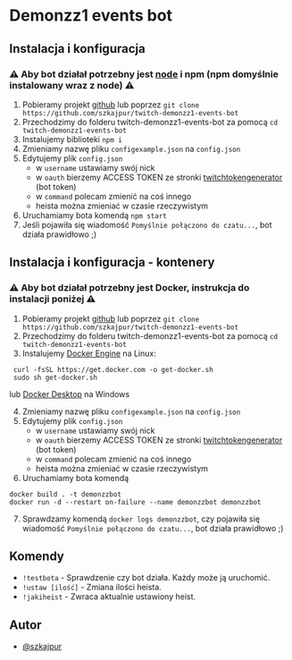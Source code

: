 # Demonzz1 events bot

## Instalacja i konfiguracja

### ⚠️ Aby bot działał potrzebny jest [node](https://nodejs.org/en/download) i npm (npm domyślnie instalowany wraz z node) ⚠️

1. Pobieramy projekt [github](https://github.com/szkajpur/twitch-demonzz1-events-bot/archive/master.zip) lub poprzez `git clone https://github.com/szkajpur/twitch-demonzz1-events-bot`
2. Przechodzimy do folderu twitch-demonzz1-events-bot za pomocą `cd twitch-demonzz1-events-bot`
3. Instalujemy biblioteki `npm i`
4. Zmieniamy nazwę pliku `configexample.json` na `config.json`
5. Edytujemy plik `config.json`
   - w `username` ustawiamy swój nick
   - w `oauth` bierzemy ACCESS TOKEN ze stronki [twitchtokengenerator](https://twitchtokengenerator.com/) (bot token)
   - w `command` polecam zmienić na coś innego
   - heista można zmieniać w czasie rzeczywistym
6. Uruchamiamy bota komendą `npm start`
7. Jeśli pojawiła się wiadomość `Pomyślnie połączono do czatu...`, bot działa prawidłowo ;)

## Instalacja i konfiguracja - kontenery

### ⚠️ Aby bot działał potrzebny jest Docker, instrukcja do instalacji poniżej ⚠️

1. Pobieramy projekt [github](https://github.com/szkajpur/twitch-demonzz1-events-bot/archive/master.zip) lub poprzez `git clone https://github.com/szkajpur/twitch-demonzz1-events-bot`
2. Przechodzimy do folderu twitch-demonzz1-events-bot za pomocą `cd twitch-demonzz1-events-bot`
3. Instalujemy [Docker Engine](https://docs.docker.com/engine/install/ubuntu/) na Linux:
```
 curl -fsSL https://get.docker.com -o get-docker.sh
 sudo sh get-docker.sh
```
lub [Docker Desktop](https://docs.docker.com/desktop/install/windows-install/) na Windows

4. Zmieniamy nazwę pliku `configexample.json` na `config.json`
5. Edytujemy plik `config.json`
   - w `username` ustawiamy swój nick
   - w `oauth` bierzemy ACCESS TOKEN ze stronki [twitchtokengenerator](https://twitchtokengenerator.com/) (bot token)
   - w `command` polecam zmienić na coś innego
   - heista można zmieniać w czasie rzeczywistym
6. Uruchamiamy bota komendą
```
docker build . -t demonzzbot
docker run -d --restart on-failure --name demonzzbot demonzzbot
```
7. Sprawdzamy komendą `docker logs demonzzbot`, czy pojawiła się wiadomość `Pomyślnie połączono do czatu...`, bot działa prawidłowo ;)

## Komendy

- `!testbota` - Sprawdzenie czy bot działa. Każdy może ją uruchomić.
- `!ustaw [ilość]` - Zmiana ilości heista. 
- `!jakiheist` - Zwraca aktualnie ustawiony heist.


## Autor

- [@szkajpur](https://www.twitch.tv/szkajpur)
